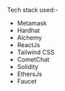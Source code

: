 Tech stack used:-

- Metamask
- Hardhat
- Alchemy
- ReactJs
- Tailwind CSS
- CometChat
- Solidity
- EthersJs
- Faucet



